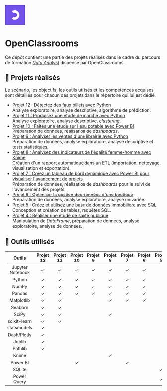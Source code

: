 <img src='./oc-logo.jpeg' width=64x />

# OpenClassrooms
Ce dépôt contient une partie des projets réalisés dans le cadre du parcours de formation *[Data Analyst](https://openclassrooms.com/fr/paths/324-data-analyst)* dispensé par OpenClassrooms.

## &#128209; Projets réalisés

Le scénario, les objectifs, les outils utilisés et les compétences acquises sont détaillés pour chacun des projets dans le répertoire qui lui est dédié.

* [Projet 12 : Détectez des faux billets avec Python](./projets/projet-12/)<br>
Analyse exploratoire, analyse descriptive, algorithme de prédiction.
* [Projet 11 : Produisez une étude de marché avec Python](./projets/projet-11/)<br>
Analyse exploratoire, analyse descriptive, *clustering*.
* [Projet 10 : Faites une étude sur l'eau potable avec Power BI](./projets/projet-10/)<br>
Préparation de données, réalisation de *dashboards*.
* [Projet 9 : Analyser les ventes d'une librairie avec Python](./projets/projet-9/)<br>
Préparation de données, analyse exploratoire, analyse descriptive et tests statistiques.
* [Projet 8 : Analysez des indicateurs de l'égalité femme-homme avec Knime](./projets/projet-8/)<br>
Création d'un rapport automatique dans un ETL (importation, nettoyage, visualisation et exportation).
* [Projet 7 : Créez un tableau de bord dynamique avec Power BI pour visualiser l'avancement de projets](./projets/projet-7/)<br>
Préparation de données, réalisation de *dashboards* pour le suivi de l'avancement des projets.
* [Projet 6 : Optimiser la gestion des données d'une boutique](./projets/projet-6/)<br>
Préparation de données, analyse exploratoire, analyse univariée.
* [Projet 5 : Créez et utilisez une base de données immobilière avec SQL](./projets/projet-5/)<br>
Conception et création de tables, requêtes SQL.
* [Projet 4 : Réaliser une étude de santé publique](./projets/projet-4/)<br>
Manipulation de *DataFrame*, préparation de données, analyse exploratoire, analyse de données.


## &#128295; Outils utilisés

| Outils              | Projet 12 | Projet 11 | Projet 10 | Projet 9 | Projet 8 | Projet 7 | Projet 6 | Projet 5 | Projet 4 |
|:-------------------:|:---------:|:---------:|:---------:|:--------:|:--------:|:--------:|:--------:|:--------:|:--------:|
| Jupyter Notebook    | &#10003;  | &#10003;  | &#10003;  | &#10003; | &#10003; | &#10003; | &#10003; |          | &#10003; |
| Python              | &#10003;  | &#10003;  | &#10003;  | &#10003; | &#10003; | &#10003; | &#10003; |          | &#10003; |
| NumPy               | &#10003;  | &#10003;  | &#10003;  | &#10003; | &#10003; | &#10003; | &#10003; |          | &#10003; |
| Pandas              | &#10003;  | &#10003;  | &#10003;  | &#10003; | &#10003; | &#10003; | &#10003; |          | &#10003; |
| Matplotlib          | &#10003;  | &#10003;  |           |          | &#10003; | &#10003; | &#10003; |          | &#10003; |
| Seaborn             | &#10003;  | &#10003;  |           |          |          |          |          |          |          |
| SciPy               | &#10003;  | &#10003;  |           |          | &#10003; |          |          |          |          |
| scikit-learn        | &#10003;  | &#10003;  |           |          |          |          |          |          |          |
| statsmodels         | &#10003;  |           |           |          |          |          |          |          |          |
| Dash/Plotly         | &#10003;  |           |           |          |          |          |          |          |          |
| Joblib              | &#10003;  |           |           |          |          |          |          |          |          |
| Pathlib             | &#10003;  |           |           |          |          |          |          |          |          |
| Knime               |           |           |           |          | &#10003; |          |          |          |          |
| Power BI            |           |           | &#10003;  |          |          | &#10003; |          |          |          |
| SQLite              |           |           |           |          |          |          |          | &#10003; |          |
| Power Query         |           |           |           |          |          |          |          | &#10003; |          |
